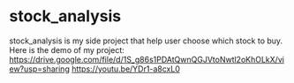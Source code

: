 # stock_analysis
stock_analysis is my side project that help user choose which stock to buy.
Here is the demo of my project:
https://drive.google.com/file/d/1S_g86s1PDAtQwnQGJVtoNwtl2oKhOLkX/view?usp=sharing
https://youtu.be/YDr1-a8cxL0
